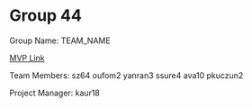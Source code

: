 # Group 44
Group Name: TEAM_NAME

[MVP Link](http://cs196.cs.illinois.edu)

Team Members: 
sz64
oufom2
yanran3
ssure4
ava10
pkuczun2

Project Manager: 
kaur18
